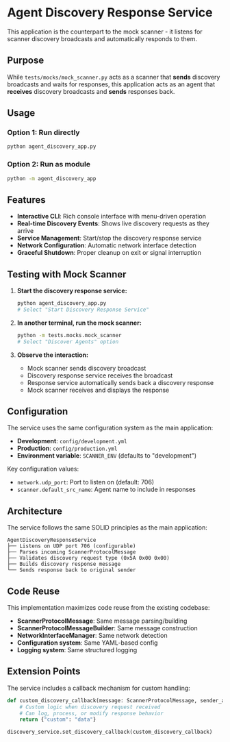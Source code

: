 # Agent Discovery Response Service

This application is the counterpart to the mock scanner - it listens for scanner discovery broadcasts and automatically responds to them.

## Purpose

While `tests/mocks/mock_scanner.py` acts as a scanner that **sends** discovery broadcasts and waits for responses, this application acts as an agent that **receives** discovery broadcasts and **sends** responses back.

## Usage

### Option 1: Run directly
```bash
python agent_discovery_app.py
```

### Option 2: Run as module
```bash
python -m agent_discovery_app
```

## Features

- **Interactive CLI**: Rich console interface with menu-driven operation
- **Real-time Discovery Events**: Shows live discovery requests as they arrive
- **Service Management**: Start/stop the discovery response service
- **Network Configuration**: Automatic network interface detection
- **Graceful Shutdown**: Proper cleanup on exit or signal interruption

## Testing with Mock Scanner

1. **Start the discovery response service:**
   ```bash
   python agent_discovery_app.py
   # Select "Start Discovery Response Service"
   ```

2. **In another terminal, run the mock scanner:**
   ```bash
   python -m tests.mocks.mock_scanner
   # Select "Discover Agents" option
   ```

3. **Observe the interaction:**
   - Mock scanner sends discovery broadcast
   - Discovery response service receives the broadcast
   - Response service automatically sends back a discovery response
   - Mock scanner receives and displays the response

## Configuration

The service uses the same configuration system as the main application:

- **Development**: `config/development.yml`
- **Production**: `config/production.yml`
- **Environment variable**: `SCANNER_ENV` (defaults to "development")

Key configuration values:
- `network.udp_port`: Port to listen on (default: 706)
- `scanner.default_src_name`: Agent name to include in responses

## Architecture

The service follows the same SOLID principles as the main application:

```
AgentDiscoveryResponseService
├── Listens on UDP port 706 (configurable)
├── Parses incoming ScannerProtocolMessage
├── Validates discovery request type (0x5A 0x00 0x00)
├── Builds discovery response message
└── Sends response back to original sender
```

## Code Reuse

This implementation maximizes code reuse from the existing codebase:

- **ScannerProtocolMessage**: Same message parsing/building
- **ScannerProtocolMessageBuilder**: Same message construction
- **NetworkInterfaceManager**: Same network detection
- **Configuration system**: Same YAML-based config
- **Logging system**: Same structured logging

## Extension Points

The service includes a callback mechanism for custom handling:

```python
def custom_discovery_callback(message: ScannerProtocolMessage, sender_address: str):
    # Custom logic when discovery request received
    # Can log, process, or modify response behavior
    return {"custom": "data"}

discovery_service.set_discovery_callback(custom_discovery_callback)
```
